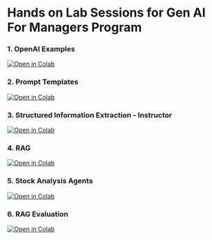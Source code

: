 # Hands on Lab Sessions for Gen AI For Managers Program

### 1. OpenAI Examples
[![Open in Colab](https://colab.research.google.com/assets/colab-badge.svg)](https://colab.research.google.com/github/manaranjanp/GenAIManagers/blob/main/OpenAI%20Example.ipynb)

### 2. Prompt Templates
[![Open in Colab](https://colab.research.google.com/assets/colab-badge.svg)](https://colab.research.google.com/github/manaranjanp/GenAIManagers/blob/main/LangChain_Prompting.ipynb)

### 3. Structured Information Extraction - Instructor
[![Open in Colab](https://colab.research.google.com/assets/colab-badge.svg)](https://colab.research.google.com/github/manaranjanp/GenAIManagers/blob/main/Action_Items_from_Meeting_Transcripts.ipynb)

### 4. RAG
[![Open in Colab](https://colab.research.google.com/assets/colab-badge.svg)](https://colab.research.google.com/github/manaranjanp/GenAIManagers/blob/main/RAG_Infosys_quarterly_report.ipynb)

### 5. Stock Analysis Agents
[![Open in Colab](https://colab.research.google.com/assets/colab-badge.svg)](https://colab.research.google.com/github/manaranjanp/GenAIManagers/blob/main/Function_Calling.ipynb)

### 6. RAG Evaluation
[![Open in Colab](https://colab.research.google.com/assets/colab-badge.svg)](https://colab.research.google.com/github/manaranjanp/GenAIManagers/blob/main/RAG%20Evaluation.ipynb)


